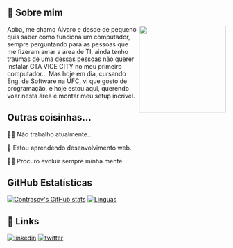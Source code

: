 
## 🚀 Sobre mim
<img align="right" width="200" src="https://media.tenor.com/NTcLs_Su1c8AAAAd/arthur-morgan-rdr2.gif" />


Aoba, me chamo Álvaro e desde de pequeno quis saber como funciona um computador, sempre perguntando para
as pessoas que me fizeram amar a área de TI, ainda tenho traumas de uma dessas pessoas não querer instalar 
GTA VICE CITY no meu primeiro computador... 
Mas hoje em dia, cursando Eng. de Software na UFC, vi que gosto de programação, e hoje estou aqui, querendo 
voar nesta área e montar meu setup incrivel.


## Outras coisinhas...
👩‍💻 Não trabalho atualmente...

🧠 Estou aprendendo desenvolvimento web.

👯‍♀️ Procuro evoluir sempre minha mente.

## **GitHub Estatísticas**

[![Contrasov's GitHub stats](https://github-readme-stats.vercel.app/api?username=contrasov)](https://github.com/contrasov/github-readme-stats)
[![Linguas](https://github-readme-stats.vercel.app/api/top-langs/?username=contrasov&layout=compact)](https://github.com/contrasov/github-readme-stats)





## 🔗 Links
[![linkedin](https://img.shields.io/badge/linkedin-0A66C2?style=for-the-badge&logo=linkedin&logoColor=white)](https://www.linkedin.com/in/%C3%A1lvaro-santos-669354203/)
[![twitter](https://img.shields.io/badge/twitter-1DA1F2?style=for-the-badge&logo=twitter&logoColor=white)](https://twitter.com/sleep_ze)
